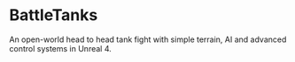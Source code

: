 # BattleTanks
An open-world head to head tank fight with simple terrain, AI and advanced control systems in Unreal 4.
